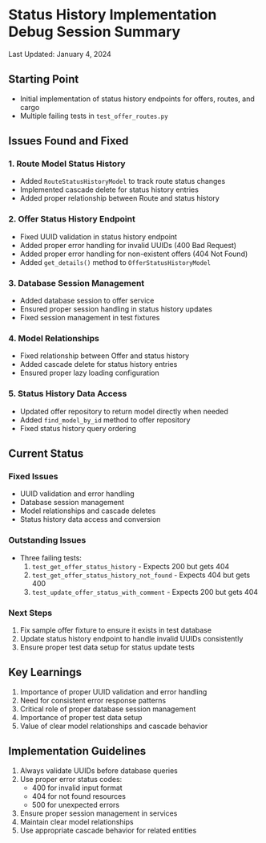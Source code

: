 # Status History Implementation Debug Session Summary
Last Updated: January 4, 2024

## Starting Point
- Initial implementation of status history endpoints for offers, routes, and cargo
- Multiple failing tests in `test_offer_routes.py`

## Issues Found and Fixed

### 1. Route Model Status History
- Added `RouteStatusHistoryModel` to track route status changes
- Implemented cascade delete for status history entries
- Added proper relationship between Route and status history

### 2. Offer Status History Endpoint
- Fixed UUID validation in status history endpoint
- Added proper error handling for invalid UUIDs (400 Bad Request)
- Added proper error handling for non-existent offers (404 Not Found)
- Added `get_details()` method to `OfferStatusHistoryModel`

### 3. Database Session Management
- Added database session to offer service
- Ensured proper session handling in status history updates
- Fixed session management in test fixtures

### 4. Model Relationships
- Fixed relationship between Offer and status history
- Added cascade delete for status history entries
- Ensured proper lazy loading configuration

### 5. Status History Data Access
- Updated offer repository to return model directly when needed
- Added `find_model_by_id` method to offer repository
- Fixed status history query ordering

## Current Status

### Fixed Issues
- UUID validation and error handling
- Database session management
- Model relationships and cascade deletes
- Status history data access and conversion

### Outstanding Issues
- Three failing tests:
  1. `test_get_offer_status_history` - Expects 200 but gets 404
  2. `test_get_offer_status_history_not_found` - Expects 404 but gets 400
  3. `test_update_offer_status_with_comment` - Expects 200 but gets 404

### Next Steps
1. Fix sample offer fixture to ensure it exists in test database
2. Update status history endpoint to handle invalid UUIDs consistently
3. Ensure proper test data setup for status update tests

## Key Learnings
1. Importance of proper UUID validation and error handling
2. Need for consistent error response patterns
3. Critical role of proper database session management
4. Importance of proper test data setup
5. Value of clear model relationships and cascade behavior

## Implementation Guidelines
1. Always validate UUIDs before database queries
2. Use proper error status codes:
   - 400 for invalid input format
   - 404 for not found resources
   - 500 for unexpected errors
3. Ensure proper session management in services
4. Maintain clear model relationships
5. Use appropriate cascade behavior for related entities 